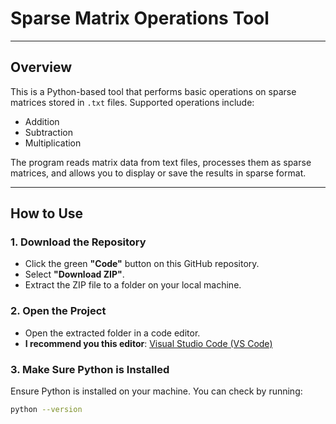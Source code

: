 # Sparse Matrix Operations Tool
----------------------------------------------------------

## Overview

This is a Python-based tool that performs basic operations on sparse matrices stored in `.txt` files. Supported operations include:

- Addition
- Subtraction
- Multiplication

The program reads matrix data from text files, processes them as sparse matrices, and allows you to display or save the results in sparse format.

---

## How to Use

### 1. Download the Repository
- Click the green **"Code"** button on this GitHub repository.
- Select **"Download ZIP"**.
- Extract the ZIP file to a folder on your local machine.

### 2. Open the Project
- Open the extracted folder in a code editor.
- **I recommend you this editor**: [Visual Studio Code (VS Code)](https://code.visualstudio.com/)

### 3. Make Sure Python is Installed
Ensure Python is installed on your machine. You can check by running:
```bash
python --version
